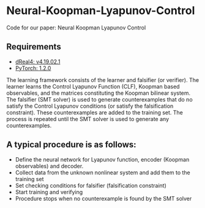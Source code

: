 # Neural-Koopman-Lyapunov-Control

Code for our paper: Neural Koopman Lyapunov Control

## Requirements
- [dReal4: v4.19.02.1](https://github.com/dreal/dreal4)
- [PyTorch: 1.2.0](https://pytorch.org/get-started/locally/)

The learning framework consists of the learner and falsifier (or verifier). The learner learns the Control Lyapunov Function (CLF), Koopman based observables, and the matrices constituting the Koopman bilinear system. The falsifier (SMT solver) is used to generate counterexamples that do no satisfy the Control Lyapunov conditions (or satisfy the falsification constraint). These counterexamples are added to the training set. The process is repeated until the SMT solver is used to generate any counterexamples.

## A typical procedure is as follows:
- Define the neural network for Lyapunov function, encoder (Koopman observables) and decoder.
- Collect data from the unknown nonlinear system and add them to the training set
- Set checking conditions for falsifier (falsification constraint)
- Start training and verifying 
- Procedure stops when no counterexample is found by the SMT solver
